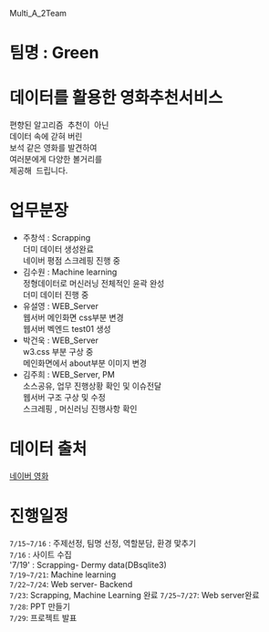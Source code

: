 Multi_A_2Team

# 팀명 : Green 

# 데이터를 활용한 영화추천서비스<br>
편향된 알고리즘  추천이  아닌<br>
데이터 속에 갇혀 버린 <br>
보석 같은 영화를 발견하여<br>
여러분에게 다양한 볼거리를 <br>
제공해  드립니다.


# 업무분장<br>
* 주창석 : Scrapping<br>
         더미 데이터 생성완료<br>
         네이버 평점 스크레핑 진행 중<br>
* 김수원 : Machine learning<br>
         정형데이터로 머신러닝 전체적인 윤곽 완성<br>
         더미 데이터 진행 중<br>
* 유설영 : WEB_Server<br>
         웹서버 메인화면 css부분 변경<br>
         웹서버 벡엔드 test01 생성<br>
* 박건욱 : WEB_Server<br>
         w3.css 부분 구상 중<br>
         메인화면에서 about부분 이미지 변경<br>
* 김주희 : WEB_Server, PM<br>
         소스공유, 업무 진행상황 확인 및 이슈전달<br>
         웹서버 구조 구상 및 수정<br>
         스크레핑 , 머신러닝 진행사항 확인<br>

# 데이터 출처<br>
[네이버 영화](https://movie.naver.com/movie/running/current.naver) 

# 진행일정
`7/15~7/16` : 주제선정, 팀명 선정, 역할분담, 환경 맟추기<br>
`7/16` : 사이트 수집 <br>
'7/19' : Scrapping- Dermy data(DBsqlite3) <br>
`7/19~7/21`: Machine learning<br>
`7/22~7/24`: Web server- Backend<br>
`7/23`: Scrapping, Machine Learning 완료
`7/25~7/27`: Web server완료<br>
`7/28`: PPT 만들기<br>
`7/29`: 프로젝트 발표 <br>

